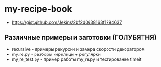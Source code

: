 # my-recipe-book
- https://gist.github.com/Jekins/2bf2d0638163f1294637
## Различные примеры и заготовки (ГОЛУБЯТНЯ) ##

- recursive     - примеры рекурсии и замера скорости декоратором
- my_re.py      - разборы кирилицы  + регулярки
- my_re_test.py - пример работы my_re.py и тестирование timeit 
